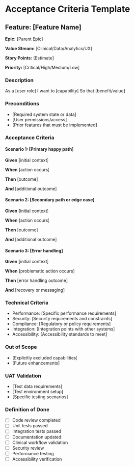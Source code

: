 # Acceptance Criteria Template

## Feature: [Feature Name]

**Epic:** [Parent Epic]

**Value Stream:** [Clinical/Data/Analytics/UX]

**Story Points:** [Estimate]

**Priority:** [Critical/High/Medium/Low]

### Description

As a [user role]
I want to [capability]
So that [benefit/value]

### Preconditions

- [Required system state or data]
- [User permissions/access]
- [Prior features that must be implemented]

### Acceptance Criteria

#### Scenario 1: [Primary happy path]

**Given** [initial context]

**When** [action occurs]

**Then** [outcome]

**And** [additional outcome]

#### Scenario 2: [Secondary path or edge case]

**Given** [initial context]

**When** [action occurs]

**Then** [outcome]

**And** [additional outcome]

#### Scenario 3: [Error handling]

**Given** [initial context]

**When** [problematic action occurs]

**Then** [error handling outcome]

**And** [recovery or messaging]

### Technical Criteria

- Performance: [Specific performance requirements]
- Security: [Security requirements and constraints]
- Compliance: [Regulatory or policy requirements]
- Integration: [Integration points with other systems]
- Accessibility: [Accessibility standards to meet]

### Out of Scope

- [Explicitly excluded capabilities]
- [Future enhancements]

### UAT Validation

- [Test data requirements]
- [Test environment setup]
- [Specific testing scenarios]

### Definition of Done

- [ ] Code review completed
- [ ] Unit tests passed
- [ ] Integration tests passed
- [ ] Documentation updated
- [ ] Clinical workflow validation
- [ ] Security review
- [ ] Performance testing
- [ ] Accessibility verification
